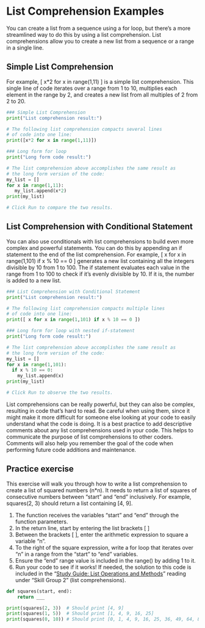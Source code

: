 # List Comprehension Examples

You can create a list from a sequence using a for loop, but there’s a more streamlined way to do this by using a list comprehension. List comprehensions allow you to create a new list from a sequence or a range in a single line.

## Simple List Comprehension

For example, [ x*2 for x in range(1,11) ] is a simple list comprehension. This single line of code iterates over a range from 1 to 10, multiplies each element in the range by 2, and creates a new list from all multiples of 2 from 2 to 20.

```python
### Simple List Comprehension
print("List comprehension result:")

# The following list comprehension compacts several lines 
# of code into one line:
print([x*2 for x in range(1,11)]) 

### Long form for loop
print("Long form code result:")

# The list comprehension above accomplishes the same result as
# the long form version of the code:
my_list = []
for x in range(1,11):
   my_list.append(x*2)
print(my_list)

# Click Run to compare the two results.
```
    
## List Comprehension with Conditional Statement

You can also use conditionals with list comprehensions to build even more complex and powerful statements. You can do this by appending an if statement to the end of the list comprehension. For example, [ x for x in range(1,101) if x % 10 == 0 ] generates a new list containing all the integers divisible by 10 from 1 to 100. The if statement evaluates each value in the range from 1 to 100 to check if it’s evenly divisible by 10. If it is, the number is added to a new list.

```python
### List Comprehension with Conditional Statement
print("List comprehension result:")

# The following list comprehension compacts multiple lines 
# of code into one line:
print([ x for x in range(1,101) if x % 10 == 0 ])

### Long form for loop with nested if-statement
print("Long form code result:")

# The list comprehension above accomplishes the same result as
# the long form version of the code:
my_list = []
for x in range(1,101):
  if x % 10 == 0:
    my_list.append(x)
print(my_list)

# Click Run to observe the two results.
```

List comprehensions can be really powerful, but they can also be complex, resulting in code that’s hard to read. Be careful when using them, since it might make it more difficult for someone else looking at your code to easily understand what the code is doing. It is a best practice to add descriptive comments about any list comprehensions used in your code. This helps to communicate the purpose of list comprehensions to other coders. Comments will also help you remember the goal of the code when performing future code additions and maintenance.   

## Practice exercise

This exercise will walk you through how to write a list comprehension to create a list of squared numbers (n*n). It needs to return a list of squares of consecutive numbers between “start” and “end” inclusively. For example, squares(2, 3) should return a list containing [4, 9].

1. The function receives the variables “start” and “end” through the function parameters. 
2. In the return line, start by entering the list brackets [ ]
3. Between the brackets [ ], enter the arithmetic expression to square a variable “n”. 
4. To the right of the square expression, write a for loop that iterates over “n” in a range from the “start” to “end” variables.
5. Ensure the “end” range value is included in the range() by adding 1 to it.
6. Run your code to see if it works!  If needed, the solution to this code is included in the “[Study Guide: List Operations and Methods](../Week4/Study_Guide-Lists_Operations_and_Methods.md)” reading under “Skill Group 2” (list comprehensions). 

```python
def squares(start, end):
    return ___ 

print(squares(2, 3))  # Should print [4, 9]
print(squares(1, 5))  # Should print [1, 4, 9, 16, 25]
print(squares(0, 10)) # Should print [0, 1, 4, 9, 16, 25, 36, 49, 64, 81, 100]
```